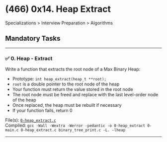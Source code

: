 # (466) 0x14. Heap Extract
Specializations > Interview Preparation > Algorithms

## Mandatory Tasks
---
### :white_check_mark: 0. Heap - Extract
Write a function that extracts the root node of a Max Binary Heap:

* Prototype: `int heap_extract(heap_t **root);`
* `root` is a double pointer to the root node of the heap
* Your function must return the value stored in the root node
* The root node must be freed and replace with the last level-order node of the heap
* Once replaced, the heap must be rebuilt if necessary
* If your function fails, return 0

File(s): [`0-heap_extract.c`](./0-heap_extract.c)\
Compiled: `gcc -Wall -Wextra -Werror -pedantic -o 0-heap_extract 0-main.c 0-heap_extract.c binary_tree_print.c -L. -lheap`

---

